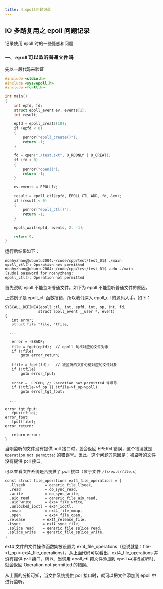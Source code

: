 ```yaml
---
title: 4.epoll问题记录
---
```


##  IO 多路复用之 epoll 问题记录

记录使用 epoll 时的一些疑惑和问题

### 一、epoll 可以监听普通文件吗

先以一段代码来验证

```c++
#include <stdio.h>
#include <sys/epoll.h>
#include <fcntl.h>

int main()
{
    int epfd, fd;
    struct epoll_event ev, events[2];
    int result;

    epfd = epoll_create(10);
    if (epfd < 0)
    {
        perror("epoll_create()");
        return -1;
    }

    fd = open("./test.txt", O_RDONLY | O_CREAT);
    if (fd < 0)
    {
        perror("open()");
        return -1;
    }

    ev.events = EPOLLIN;

    result = epoll_ctl(epfd, EPOLL_CTL_ADD, fd, &ev);
    if (result < 0)
    {
        perror("epoll_ctl()");
        return -1;
    }

    epoll_wait(epfd, events, 2, -1);

    return 0;
}
```

运行后结果如下：

```shell
noahyzhang@ubuntu2004:~/code/cpp/test/test_01$ ./main 
epoll_ctl(): Operation not permitted
noahyzhang@ubuntu2004:~/code/cpp/test/test_01$ sudo ./main 
[sudo] password for noahyzhang: 
epoll_ctl(): Operation not permitted
```

首先说明 epoll 不能监听普通文件。如下为 epoll 不能监听普通文件的原因。

上述例子是 epoll_ctl 函数报错，所以我们深入 epoll_ctl 的源码入手。如下：

```
SYSCALL_DEFINE4(epoll_ctl, int, epfd, int, op, int, fd, 
               struct epoll_event __user *, event) 
{ 
   int error; 
   struct file *file, *tfile; 
 
  ... 
 
   error = -EBADF; 
   file = fget(epfd);  // epoll 句柄对应的文件对象 
   if (!file) 
       goto error_return; 
 
   tfile = fget(fd);   // 被监听的文件句柄对应的文件对象 
   if (!tfile) 
       goto error_fput; 
 
   error = -EPERM; // Operation not permitted 错误号 
   if (!tfile->f_op || !tfile->f_op->poll) 
       goto error_tgt_fput; 
 
  ... 
 
error_tgt_fput: 
   fput(tfile); 
error_fput: 
   fput(file); 
error_return: 
 
   return error; 
} 
```

当呗监听的文件没有提供 poll 接口时，就会返回 EPERM 错误，这个错误就是 `Operation not permitted` 的错误号。因此，这个问题的原因是：被监听的文件没有提供 poll 接口。

可以查看文件系统是否提供了 poll 接口（位于文件 `/fs/ext4/file.c`）

```
const struct file_operations ext4_file_operations = { 
  .llseek         = generic_file_llseek, 
  .read           = do_sync_read, 
  .write          = do_sync_write, 
  .aio_read       = generic_file_aio_read, 
  .aio_write      = ext4_file_write, 
  .unlocked_ioctl = ext4_ioctl, 
  .mmap           = ext4_file_mmap, 
  .open           = ext4_file_open, 
 .release        = ext4_release_file, 
 .fsync          = ext4_sync_file, 
 .splice_read    = generic_file_splice_read, 
 .splice_write   = generic_file_splice_write, 
; 
```

ext4 文件的文件操作函数集被设置为 ext4_file_operations（也说就是：file->f_op = ext4_file_operations），从上面代码可以看出，ext4_file_operations 并没有提供 poll 接口。所以，当调用 epoll_ctl 把文件添加到 epoll 中进行监听时，就会返回 Operation not permitted 的错误。

从上面的分析可知，当文件系统提供 poll 接口时，就可以把文件添加到 epoll 中进行监听。
